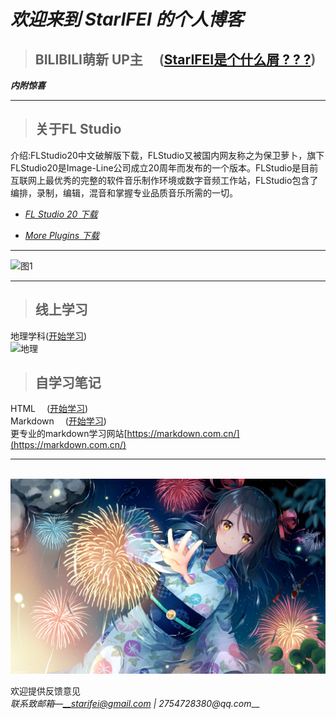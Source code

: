 # _欢迎来到 StarIFEI 的个人博客_

> ## BILIBILI萌新 UP主 &emsp;([StarIFEI是个什么屑 ? ? ?](docs/aboutme.md)) 
***内附惊喜***

---

> ## 关于FL Studio  
介绍:FLStudio20中文破解版下载，FLStudio又被国内网友称之为保卫萝卜，旗下FLStudio20是Image-Line公司成立20周年而发布的一个版本。FLStudio是目前互联网上最优秀的完整的软件音乐制作环境或数字音频工作站，FLStudio包含了编排，录制，编辑，混音和掌握专业品质音乐所需的一切。  
  
* _[FL Studio 20 下载](docs/FLStudio.md)_  
  
* _[More Plugins 下载](docs/plugins.md)_
  
---  

![图1](https://img3.vilipix.com/picture/pages/regular/2021/07/09/21/21/92127758_p0_master1200.jpg)  

---  
> ## 线上学习 ##  
  地理学科([开始学习](docs/地理学习.md))  
  ![地理](../image/Geo.png)
  
> ## 自学习笔记 ##  
  HTML &emsp;([开始学习](docs/html学习.md))  
  Markdown &emsp;([开始学习](docs/markdown学习.md))   
      更专业的markdown学习网站[https://markdown.com.cn/](https://markdown.com.cn/)
   
---  
&emsp;&emsp; ![图片2](image/64992682_p0_master1200.jpg)

欢迎提供反馈意见  
_联系致邮箱—__starifei@gmail.com | 2754728380@qq.com___
